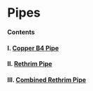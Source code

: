 # Pipes

**Contents**

#### I. [Copper B4 Pipe](https://github.com/AlphaMC0/Lone-Martian/blob/main/Game%20Items/Pipes/Copper%20B4%20Pipe.md)

#### II. [Rethrim Pipe](https://github.com/AlphaMC0/Lone-Martian/blob/main/Game%20Items/Pipes/Rethrim%20Pipe.md)

#### III. [Combined Rethrim Pipe](https://github.com/AlphaMC0/Lone-Martian/blob/main/Game%20Items/Pipes/Combined%20Rethrim%20Pipe.md)
